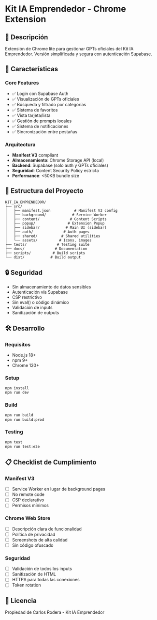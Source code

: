 # Kit IA Emprendedor - Chrome Extension

## 🎯 Descripción
Extensión de Chrome lite para gestionar GPTs oficiales del Kit IA Emprendedor. Versión simplificada y segura con autenticación Supabase.

## 🚀 Características

### Core Features
- ✅ Login con Supabase Auth
- ✅ Visualización de GPTs oficiales
- ✅ Búsqueda y filtrado por categorías
- ✅ Sistema de favoritos
- ✅ Vista tarjeta/lista
- ✅ Gestión de prompts locales
- ✅ Sistema de notificaciones
- ✅ Sincronización entre pestañas

### Arquitectura
- **Manifest V3** compliant
- **Almacenamiento**: Chrome Storage API (local)
- **Backend**: Supabase (solo auth y GPTs oficiales)
- **Seguridad**: Content Security Policy estricta
- **Performance**: <50KB bundle size

## 📁 Estructura del Proyecto

```
KIT_IA_EMPRENDEDOR/
├── src/
│   ├── manifest.json           # Manifest V3 config
│   ├── background/            # Service Worker
│   ├── content/              # Content Scripts
│   ├── popup/               # Extension Popup
│   ├── sidebar/            # Main UI (sidebar)
│   ├── auth/              # Auth pages
│   ├── shared/           # Shared utilities
│   └── assets/          # Icons, images
├── tests/              # Testing suite
├── docs/              # Documentation
├── scripts/          # Build scripts
└── dist/            # Build output
```

## 🔒 Seguridad

- Sin almacenamiento de datos sensibles
- Autenticación vía Supabase
- CSP restrictivo
- Sin eval() o código dinámico
- Validación de inputs
- Sanitización de outputs

## 🛠️ Desarrollo

### Requisitos
- Node.js 18+
- npm 9+
- Chrome 120+

### Setup
```bash
npm install
npm run dev
```

### Build
```bash
npm run build
npm run build:prod
```

### Testing
```bash
npm test
npm run test:e2e
```

## 📋 Checklist de Cumplimiento

### Manifest V3
- [ ] Service Worker en lugar de background pages
- [ ] No remote code
- [ ] CSP declarativo
- [ ] Permisos mínimos

### Chrome Web Store
- [ ] Descripción clara de funcionalidad
- [ ] Política de privacidad
- [ ] Screenshots de alta calidad
- [ ] Sin código ofuscado

### Seguridad
- [ ] Validación de todos los inputs
- [ ] Sanitización de HTML
- [ ] HTTPS para todas las conexiones
- [ ] Token rotation

## 📄 Licencia
Propiedad de Carlos Rodera - Kit IA Emprendedor